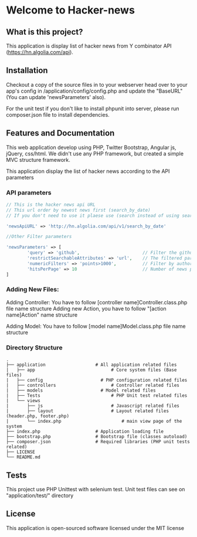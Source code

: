 # Welcome to Hacker-news


## What is this project?

This application is display list of hacker news from Y combinator API (https://hn.algolia.com/api).

## Installation

Checkout a copy of the source files in to your webserver head over to your app's config in /application/config/config.php and update the "BaseURL" (You can update 'newsParameters' also).

For the unit test if you don't like to install phpunit into server, please run composer.json file to install dependencies.

## Features and Documentation

This web application develop using PHP, Twitter Bootstrap, Angular js, jQuery, css/html. We didn't use any PHP framework, but created a simple MVC structure framework.

This application display the list of hacker news according to the API parameters

### API parameters
```php
// This is the hacker news api URL
// This url order by newest news first (search_by_date)
// If you don't need to use it plaese use (search instead of using search_by_date)

'newsApiURL' => 'http://hn.algolia.com/api/v1/search_by_date'

//Other Filter parameters 

'newsParameters' => [
    	'query' => 'github',   						// Filter the github news
    	'restrictSearchableAttributes' => 'url', 	// The filtered parameter restrict to the URL
    	'numericFilters' => 'points>1000',			// Filter by author points 1000+
        'hitsPerPage' => 10   						// Number of news per page 
]
```
### Adding New Files:

Adding Controller: 
You have to follow [controller name]Controller.class.php file name structure 
Adding new Action, you have to follow "[action name]Action" name structure

Adding Model: 
You have to follow [model name]Model.class.php file name structure 


### Directory Structure

    .
    ├── application                   # All application related files
    |	├── app                     		# Core system files (Base files)
	|   ├── config                		# PHP configuration related files
	|   ├── controllers                 	# Controller related files
	|   ├── models						# Model related files
	|  	├── Tests                       	# PHP Unit test related files
	|   └── views
	|		├── js                     		# Javascript related files
	|   	├── layout                		# Layout related files (header.php, footer.php)                        
	|   	└── index.php						# main view page of the system
    ├── index.php                     # Application loading file
    ├── bootstrap.php                 # Bootstrap file (classes autoload)
    ├── composer.json                 # Required libraries (PHP unit tests related)
    ├── LICENSE
    └── README.md


## Tests

This project use PHP Unittest with selenium test.
Unit test files can see on "application/test/" directory

## License

This application is open-sourced software licensed under the MIT license
